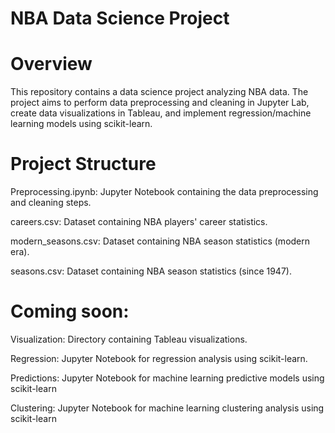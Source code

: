 # NBA Data Science Project

# Overview
This repository contains a data science project analyzing NBA data. The project aims to perform data preprocessing and cleaning in Jupyter Lab, create data visualizations in Tableau, and implement regression/machine learning models using scikit-learn.

# Project Structure
Preprocessing.ipynb: Jupyter Notebook containing the data preprocessing and cleaning steps.

careers.csv: Dataset containing NBA players' career statistics.

modern_seasons.csv: Dataset containing NBA season statistics (modern era).

seasons.csv: Dataset containing NBA season statistics (since 1947).

# Coming soon:
Visualization: Directory containing Tableau visualizations.

Regression: Jupyter Notebook for regression analysis using scikit-learn.

Predictions: Jupyter Notebook for machine learning predictive models using scikit-learn

Clustering: Jupyter Notebook for machine learning clustering analysis using scikit-learn
